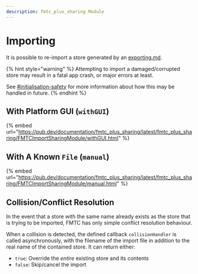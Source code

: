 ```yaml
---
description: fmtc_plus_sharing Module
---
```


# Importing

It is possible to re-import a store generated by an [exporting.md](exporting.md "mention").

{% hint style="warning" %}
Attempting to import a damaged/corrupted store may result in a fatal app crash, or major errors at least.

See [#initialisation-safety](../usage/initialisation.md#initialisation-safety "mention") for more information about how this may be handled in future.
{% endhint %}

## With Platform GUI (`withGUI`)

{% embed url="https://pub.dev/documentation/fmtc_plus_sharing/latest/fmtc_plus_sharing/FMTCImportSharingModule/withGUI.html" %}

## With A Known `File` (`manual`)

{% embed url="https://pub.dev/documentation/fmtc_plus_sharing/latest/fmtc_plus_sharing/FMTCImportSharingModule/manual.html" %}

## Collision/Conflict Resolution

In the event that a store with the same name already exists as the store that is trying to be imported, FMTC has only simple conflict resolution behaviour.

When a collision is detected, the defined callback `collisionHandler` is called asynchronously, with the filename of the import file in addition to the real name of the contained store. It can return either:

* `true`: Override the _entire_ existing store and its contents
* `false`: Skip/cancel the import
